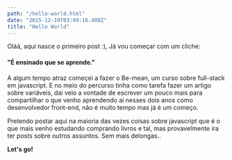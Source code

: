 ```yaml
---
path: "/hello-world.html"
date: "2015-12-19T03:49:16.408Z"
title: "Hello World"
---
```


Oláá, aqui nasce o primeiro post :), Já vou começar com um cliche:

#### "É ensinado que se aprende."

A algum tempo atraz começei a fazer o Be-mean, um curso sobre full-stack em javascript. E no meio do percurso tinha como tarefa fazer um artigo sobre variáveis, dai veio a vontade de escrever um pouco mais para compartilhar o que venho aprendendo ai nesses dois anos como desenvolvedor front-end, não é muito tempo mas já é um começo.

Pretendo postar aqui na maioria das vezes coisas sobre javascript que é o que mais venho estudando comprando livros e tal, mas provavelmente ira ter posts sobre outros assuntos.
Sem mais delongas..

**Let's go!**
